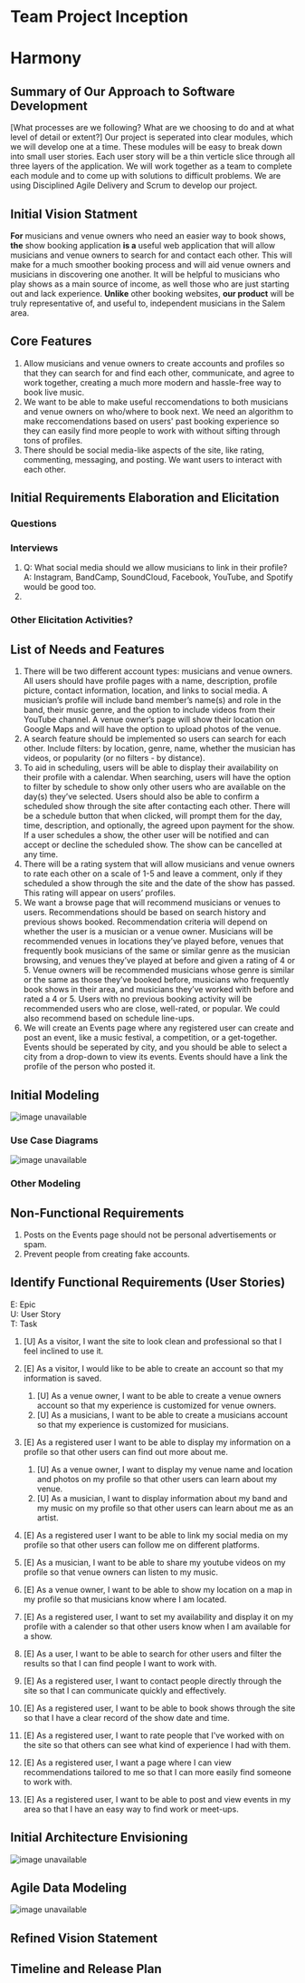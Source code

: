 Team Project Inception
=====================================
# Harmony
## Summary of Our Approach to Software Development

[What processes are we following?  What are we choosing to do and at what level of detail or extent?]
Our project is seperated into clear modules, which we will develop one at a time. These modules will be easy to break down into small user stories. Each user story will be a thin verticle slice through all three layers of the application. We will work together as a team to complete each module and to come up with solutions to difficult problems. We are using Disciplined Agile Delivery and Scrum to develop our project.

## Initial Vision Statment
**For** musicians and venue owners who need an easier way to book shows, **the** show booking application **is a** useful web application that will allow musicians and venue owners to search for and contact each other. This will make for a much smoother booking process and will aid venue owners and musicians in discovering one another. It will be helpful to musicians who play shows as a main source of income, as well those who are just starting out and lack experience. **Unlike** other booking websites, **our product** will be truly representative of, and useful to, independent musicians in the Salem area.

## Core Features
1. Allow musicians and venue owners to create accounts and profiles so that they can search for and find each other, communicate, and agree to work together, creating a much more modern and hassle-free way to book live music.
2. We want to be able to make useful reccomendations to both musicians and venue owners on who/where to book next. We need an algorithm to make reccomendations based on users' past booking experience so they can easily find more people to work with without sifting through tons of profiles.
3. There should be social media-like aspects of the site, like rating, commenting, messaging, and posting. We want users to interact with each other.

## Initial Requirements Elaboration and Elicitation

### Questions


### Interviews
1. Q: What social media should we allow musicians to link in their profile? A: Instagram, BandCamp, SoundCloud, Facebook, YouTube, and Spotify would be good too.
2. 
### Other Elicitation Activities?

## List of Needs and Features

1. There will be two different account types: musicians and venue owners. All users should have profile pages with a name, description, profile picture, contact information, location, and links to social media. A musician’s profile will include band member’s name(s) and role in the band, their music genre, and the option to include videos from their YouTube channel. A venue owner’s page will show their location on Google Maps and will have the option to upload photos of the venue.
2. A search feature should be implemented so users can search for each other. Include filters: by location, genre, name, whether the musician has videos, or popularity (or no filters - by distance).
3. To aid in scheduling, users will be able to display their availability on their profile with a calendar. When searching, users will have the option to filter by schedule to show only other users who are available on the day(s) they’ve selected. Users should also be able to confirm a scheduled show through the site after contacting each other. There will be a schedule button that when clicked, will prompt them for the day, time, description, and optionally, the agreed upon payment for the show. If a user schedules a show, the other user will be notified and can accept or decline the scheduled show. The show can be cancelled at any time. 
4. There will be a rating system that will allow musicians and venue owners to rate each other on a scale of 1-5 and leave a comment, only if they scheduled a show through the site and the date of the show has passed. This rating will appear on users’ profiles.
5. We want a browse page that will recommend musicians or venues to users. Recommendations should be based on search history and previous shows booked. Recommendation criteria will depend on whether the user is a musician or a venue owner. Musicians will be recommended venues in locations they’ve played before, venues that frequently book musicians of the same or similar genre as the musician browsing, and venues they’ve played at before and given a rating of 4 or 5. Venue owners will be recommended musicians whose genre is similar or the same as those they’ve booked before, musicians who frequently book shows in their area, and musicians they’ve worked with before and rated a 4 or 5. Users with no previous booking activity will be recommended users who are close, well-rated, or popular. We could also recommend based on schedule line-ups.
6. We will create an Events page where any registered user can create and post an event, like a music festival, a competition, or a get-together. Events should be seperated by city, and you should be able to select a city from a drop-down to view its events. Events should have a link the profile of the person who posted it.

## Initial Modeling
![image unavailable](https://github.com/lawlouis/seniorproject-PacificWhales/blob/dev/Milestone%203/mindmap.jpg "Mindmap" )
### Use Case Diagrams
![image unavailable](https://github.com/lawlouis/seniorproject-PacificWhales/blob/dev/Milestone%204/UseCase_Diagram.jpg "UseCaseDiagram" )
### Other Modeling

## Non-Functional Requirements
1. Posts on the Events page should not be personal advertisements or spam.
2. Prevent people from creating fake accounts.
## Identify Functional Requirements (User Stories)

E: Epic  
U: User Story  
T: Task  

1. [U] As a visitor, I want the site to look clean and professional so that I feel inclined to use it.
2. [E] As a visitor, I would like to be able to create an account so that my information is saved.
    1. [U] As a venue owner, I want to be able to create a venue owners account so that my experience is customized for venue owners.
    2. [U] As a musicians, I want to be able to create a musicians account so that my experience is customized for musicians.
3. [E] As a registered user I want to be able to display my information on a profile so that other users can find out more about me.
    1. [U] As a venue owner, I want to display my venue name and location and photos on my profile so that other users can learn about my venue.
    2. [U] As a musician, I want to display information about my band and my music on my profile so that other users can learn about me as an artist.
4. [E] As a registered user I want to be able to link my social media on my profile so that other users can follow me on different platforms.
5. [E] As a musician, I want to be able to share my youtube videos on my profile so that venue owners can listen to my music.
6. [E] As a venue owner, I want to be able to show my location on a map in my profile so that musicians know where I am located.


7. [E] As a registered user, I want to set my availability and display it on my profile with a calender so that other users know when I am available for a show.
3. [E] As a user, I want to be able to search for other users and filter the results so that I can find people I want to work with.
4. [E] As a registered user, I want to contact people directly through the site so that I can communicate quickly and effectively.
5. [E] As a registered user, I want to be able to book shows through the site so that I have a clear record of the show date and time.
6. [E] As a registered user, I want to rate people that I've worked with on the site so that others can see what kind of experience I had with them.
7. [E] As a registered user, I want a page where I can view recommendations tailored to me so that I can more easily find someone to work with.
8. [E] As a registered user, I want to be able to post and view events in my area so that I have an easy way to find work or meet-ups.

## Initial Architecture Envisioning
![image unavailable](https://github.com/lawlouis/seniorproject-PacificWhales/blob/dev/Milestone%204/Architecture_Diagram.jpg "ArchitectureDiagram" )
## Agile Data Modeling
![image unavailable](https://github.com/lawlouis/seniorproject-PacificWhales/blob/dev/Milestone%204/Initial_ER_Diagram.jpg "ERDiagram" )
## Refined Vision Statement

## Timeline and Release Plan
